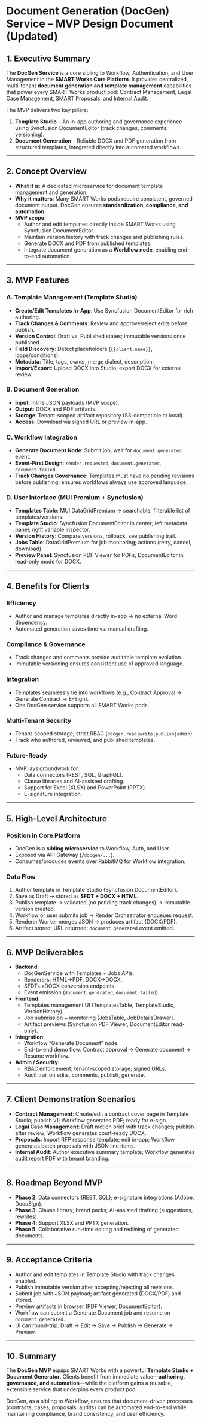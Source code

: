 # Document Generation (DocGen) Service – MVP Design Document (Updated)

## 1. Executive Summary
The **DocGen Service** is a core sibling to Workflow, Authentication, and User Management in the **SMART Works Core Platform**. It provides centralized, multi-tenant **document generation and template management** capabilities that power every SMART Works product pod: Contract Management, Legal Case Management, SMART Proposals, and Internal Audit.  

The MVP delivers two key pillars:
1. **Template Studio** – An in-app authoring and governance experience using Syncfusion DocumentEditor (track changes, comments, versioning).  
2. **Document Generation** – Reliable DOCX and PDF generation from structured templates, integrated directly into automated workflows.  

---

## 2. Concept Overview
- **What it is**: A dedicated microservice for document template management and generation.  
- **Why it matters**: Many SMART Works pods require consistent, governed document output. DocGen ensures **standardization, compliance, and automation**.  
- **MVP scope**:  
  - Author and edit templates directly inside SMART Works using Syncfusion DocumentEditor.  
  - Maintain version history with track changes and publishing rules.  
  - Generate DOCX and PDF from published templates.  
  - Integrate document generation as a **Workflow node**, enabling end-to-end automation.  

---

## 3. MVP Features

### A. Template Management (Template Studio)
- **Create/Edit Templates In-App**: Use Syncfusion DocumentEditor for rich authoring.  
- **Track Changes & Comments**: Review and approve/reject edits before publish.  
- **Version Control**: Draft vs. Published states; immutable versions once published.  
- **Field Discovery**: Detect placeholders (`{{client.name}}`, loops/conditions).  
- **Metadata**: Title, tags, owner, merge dialect, description.  
- **Import/Export**: Upload DOCX into Studio; export DOCX for external review.  

### B. Document Generation
- **Input**: Inline JSON payloads (MVP scope).  
- **Output**: DOCX and PDF artifacts.  
- **Storage**: Tenant-scoped artifact repository (S3-compatible or local).  
- **Access**: Download via signed URL or preview in-app.  

### C. Workflow Integration
- **Generate Document Node**: Submit job, wait for `document.generated` event.  
- **Event-First Design**: `render.requested`, `document.generated`, `document.failed`.  
- **Track Changes Governance**: Templates must have no pending revisions before publishing; ensures workflows always use approved language.  

### D. User Interface (MUI Premium + Syncfusion)
- **Templates Table**: MUI DataGridPremium → searchable, filterable list of templates/versions.  
- **Template Studio**: Syncfusion DocumentEditor in center; left metadata panel; right variable inspector.  
- **Version History**: Compare versions, rollback, see publishing trail.  
- **Jobs Table**: DataGridPremium for job monitoring; actions (retry, cancel, download).  
- **Preview Panel**: Syncfusion PDF Viewer for PDFs; DocumentEditor in read-only mode for DOCX.  

---

## 4. Benefits for Clients

### Efficiency
- Author and manage templates directly in-app → no external Word dependency.  
- Automated generation saves time vs. manual drafting.  

### Compliance & Governance
- Track changes and comments provide auditable template evolution.  
- Immutable versioning ensures consistent use of approved language.  

### Integration
- Templates seamlessly tie into workflows (e.g., Contract Approval → Generate Contract → E-Sign).  
- One DocGen service supports all SMART Works pods.  

### Multi-Tenant Security
- Tenant-scoped storage; strict RBAC (`docgen.read|write|publish|admin`).  
- Track who authored, reviewed, and published templates.  

### Future-Ready
- MVP lays groundwork for:  
  - Data connectors (REST, SQL, GraphQL).  
  - Clause libraries and AI-assisted drafting.  
  - Support for Excel (XLSX) and PowerPoint (PPTX).  
  - E-signature integration.  

---

## 5. High-Level Architecture

### Position in Core Platform
- DocGen is a **sibling microservice** to Workflow, Auth, and User.  
- Exposed via API Gateway (`/docgen/...`).  
- Consumes/produces events over RabbitMQ for Workflow integration.  

### Data Flow
1. Author template in Template Studio (Syncfusion DocumentEditor).  
2. Save as Draft → stored as **SFDT + DOCX + HTML**.  
3. Publish template → validated (no pending track changes) → immutable version created.  
4. Workflow or user submits job → Render Orchestrator enqueues request.  
5. Renderer Worker merges JSON → produces artifact (DOCX/PDF).  
6. Artifact stored; URL returned; `document.generated` event emitted.  

---

## 6. MVP Deliverables

- **Backend**:  
  - DocGenService with Templates + Jobs APIs.  
  - Renderers: HTML→PDF, DOCX→DOCX.  
  - SFDT↔DOCX conversion endpoints.  
  - Event emission (`document.generated`, `document.failed`).  
- **Frontend**:  
  - Templates management UI (TemplatesTable, TemplateStudio, VersionHistory).  
  - Job submission + monitoring (JobsTable, JobDetailsDrawer).  
  - Artifact previews (Syncfusion PDF Viewer, DocumentEditor read-only).  
- **Integration**:  
  - Workflow “Generate Document” node.  
  - End-to-end demo flow: Contract approval → Generate document → Resume workflow.  
- **Admin / Security**:  
  - RBAC enforcement; tenant-scoped storage; signed URLs.  
  - Audit trail on edits, comments, publish, generate.  

---

## 7. Client Demonstration Scenarios

- **Contract Management**: Create/edit a contract cover page in Template Studio; publish v1; Workflow generates PDF; ready for e-sign.  
- **Legal Case Management**: Draft motion brief with track changes; publish after review; Workflow generates court-ready DOCX.  
- **Proposals**: Import RFP response template; edit in-app; Workflow generates batch proposals with JSON line items.  
- **Internal Audit**: Author executive summary template; Workflow generates audit report PDF with tenant branding.  

---

## 8. Roadmap Beyond MVP

- **Phase 2**: Data connectors (REST, SQL); e-signature integrations (Adobe, DocuSign).  
- **Phase 3**: Clause library; brand packs; AI-assisted drafting (suggestions, rewrites).  
- **Phase 4**: Support XLSX and PPTX generation.  
- **Phase 5**: Collaborative run-time editing and redlining of generated documents.  

---

## 9. Acceptance Criteria

- Author and edit templates in Template Studio with track changes enabled.  
- Publish immutable version after accepting/rejecting all revisions.  
- Submit job with JSON payload; artifact generated (DOCX/PDF) and stored.  
- Preview artifacts in browser (PDF Viewer, DocumentEditor).  
- Workflow can submit a Generate Document job and resume on `document.generated`.  
- UI can round-trip: Draft → Edit → Save → Publish → Generate → Preview.  

---

## 10. Summary

The **DocGen MVP** equips SMART Works with a powerful **Template Studio + Document Generator**. Clients benefit from immediate value—**authoring, governance, and automation**—while the platform gains a reusable, extensible service that underpins every product pod.  

DocGen, as a sibling to Workflow, ensures that document-driven processes (contracts, cases, proposals, audits) can be automated end-to-end while maintaining compliance, brand consistency, and user efficiency.

